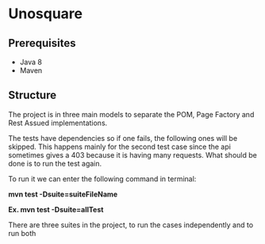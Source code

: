 # Unosquare

## Prerequisites 
* Java 8 
* Maven 

## Structure 
The project is in three main models to separate the POM, Page Factory and Rest Assued implementations. 

The tests have dependencies so if one fails, the following ones will be skipped. This happens mainly for the second test case since the api sometimes gives a 403 because it is having many requests. What should be done is to run the test again. 

To run it we can enter the following command in terminal:

**mvn test -Dsuite=suiteFileName**

**Ex. mvn test -Dsuite=allTest**

There are three suites in the project, to run the cases independently and to run both
